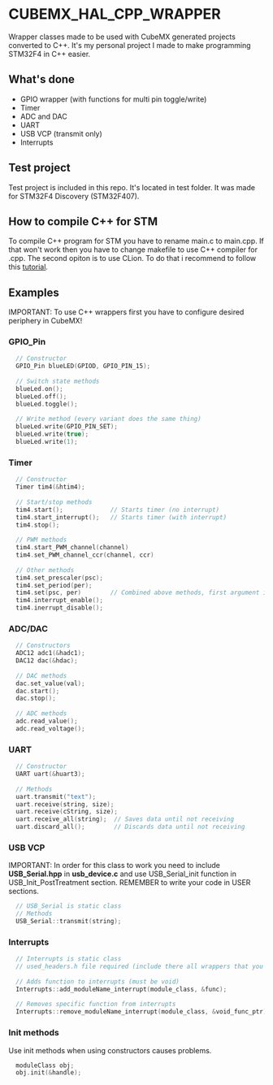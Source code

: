 # CUBEMX_HAL_CPP_WRAPPER
Wrapper classes made to be used with CubeMX generated projects converted to C++. It's my personal project I made to make programming STM32F4 in C++ easier.

## What's done
- GPIO wrapper (with functions for multi pin toggle/write)
- Timer
- ADC and DAC
- UART
- USB VCP (transmit only)
- Interrupts

## Test project
Test project is included in this repo. It's located in test folder. It was made for STM32F4 Discovery (STM32F407).

## How to compile C++ for STM
To compile C++ program for STM you have to rename main.c to main.cpp. If that won't work then you have to change makefile to use C++ compiler for .cpp.
The second opiton is to use CLion. To do that i recommend to follow this [tutorial](https://blog.jetbrains.com/clion/2017/12/clion-for-embedded-development-part-ii/).

## Examples
IMPORTANT: To use C++ wrappers first you have to configure desired periphery in CubeMX!
### GPIO_Pin
```cpp
  // Constructor
  GPIO_Pin blueLED(GPIOD, GPIO_PIN_15);
  
  // Switch state methods
  blueLed.on();
  blueLed.off();
  blueLed.toggle();
  
  // Write method (every variant does the same thing)
  blueLed.write(GPIO_PIN_SET);
  blueLed.write(true);
  blueLed.write(1);
```
### Timer
```cpp
  // Constructor
  Timer tim4(&htim4);
  
  // Start/stop methods
  tim4.start();             // Starts timer (no interrupt)
  tim4.start_interrupt();   // Starts timer (with interrupt)
  tim4.stop();
  
  // PWM methods
  tim4.start_PWM_channel(channel)
  tim4.set_PWM_channel_ccr(channel, ccr)
  
  // Other methods
  tim4.set_prescaler(psc);
  tim4.set_period(per);
  tim4.set(psc, per)        // Combined above methods, first argument is prescaler, second is period
  tim4.interrupt_enable();
  tim4.inerrupt_disable();
```
### ADC/DAC
```cpp
  // Constructors
  ADC12 adc1(&hadc1);
  DAC12 dac(&hdac);
  
  // DAC methods
  dac.set_value(val);
  dac.start();
  dac.stop();
  
  // ADC methods
  adc.read_value();
  adc.read_voltage();
```
### UART
```cpp
  // Constructor
  UART uart(&huart3);
  
  // Methods
  uart.transmit("text");
  uart.receive(string, size);
  uart.receive(cString, size);
  uart.receive_all(string);  // Saves data until not receiving
  uart.discard_all();	     // Discards data until not receiving
```
### USB VCP
IMPORTANT: In order for this class to work you need to include **USB_Serial.hpp** in **usb_device.c** and use USB_Serial_init function in USB_Init_PostTreatment section. REMEMBER to write your code in USER sections.
```cpp
  // USB_Serial is static class
  // Methods
  USB_Serial::transmit(string);
```
### Interrupts
```cpp
  // Interrupts is static class
  // used_headers.h file required (include there all wrappers that you use)
 
  // Adds function to interrupts (must be void)
  Interrupts::add_moduleName_interrupt(module_class, &func);
 
  // Removes specific function from interrupts
  Interrupts::remove_moduleName_interrupt(module_class, &void_func_ptr);
```
### Init methods
Use init methods when using constructors causes problems.
```cpp
  moduleClass obj;
  obj.init(&handle);
```
